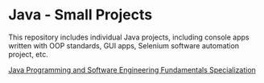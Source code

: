 # Java - Small Projects

This repository includes individual Java projects, including console apps written with OOP standards, GUI apps, Selenium software automation project, etc.

[Java Programming and Software Engineering Fundamentals Specialization](https://www.coursera.org/account/accomplishments/specialization/certificate/DLBZNS5Z82LN)
